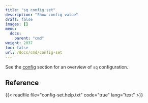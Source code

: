 ```yaml
---
title: "sq config set"
description: "Show config value"
draft: false
images: []
menu:
  docs:
    parent: "cmd"
weight: 2037
toc: false
url: /docs/cmd/config-set
---
```

See the [config](/docs/config) section for an overview of `sq` configuration.

## Reference

{{< readfile file="config-set.help.txt" code="true" lang="text" >}}
